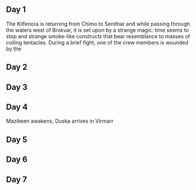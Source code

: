 ## Day 1
The Kilfenora is returning from Chimo to Senithar and while passing through the waters west of Brokvar, it is set upon by a strange magic: time seems to stop and strange smoke-like constructs that bear resemblance to masses of coiling tentacles. During a brief fight, one of the crew members is wounded by the 
## Day 2
## Day 3
## Day 4
Mazikeen awakens, Duska arrives in Virmarr
## Day 5

## Day 6

## Day 7
